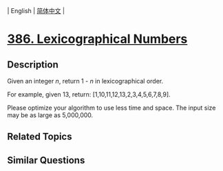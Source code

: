 
| English | [简体中文](README.md) |

# [386. Lexicographical Numbers](https://leetcode-cn.com/problems/lexicographical-numbers/)

## Description

<p>Given an integer <i>n</i>, return 1 - <i>n</i> in lexicographical order.</p>

<p>For example, given 13, return: [1,10,11,12,13,2,3,4,5,6,7,8,9].</p>

<p>Please optimize your algorithm to use less time and space. The input size may be as large as 5,000,000.</p>


## Related Topics



## Similar Questions


